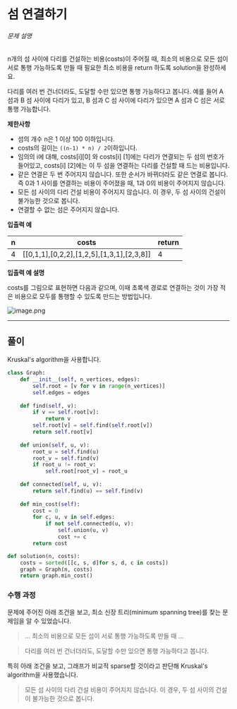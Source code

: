 # 섬 연결하기

<div class="guide-section-description">
      <h6 class="guide-section-title">문제 설명</h6>
      <div class="markdown solarized-dark"><p>n개의 섬 사이에 다리를 건설하는 비용(costs)이 주어질 때, 최소의 비용으로 모든 섬이 서로 통행 가능하도록 만들 때 필요한 최소 비용을 return 하도록 solution을 완성하세요.</p>

<p>다리를 여러 번 건너더라도, 도달할 수만 있으면 통행 가능하다고 봅니다. 예를 들어 A 섬과 B 섬 사이에 다리가 있고, B 섬과 C 섬 사이에 다리가 있으면 A 섬과 C 섬은 서로 통행 가능합니다.</p>

<p><strong>제한사항</strong></p>

<ul>
<li>섬의 개수 n은 1 이상 100 이하입니다.</li>
<li>costs의 길이는 <code>((n-1) * n) / 2</code>이하입니다.</li>
<li>임의의 i에 대해, costs[i][0] 와 costs[i] [1]에는 다리가 연결되는 두 섬의 번호가 들어있고, costs[i] [2]에는 이 두 섬을 연결하는 다리를 건설할 때 드는 비용입니다.</li>
<li>같은 연결은 두 번 주어지지 않습니다. 또한 순서가 바뀌더라도 같은 연결로 봅니다. 즉 0과 1 사이를 연결하는 비용이 주어졌을 때, 1과 0의 비용이 주어지지 않습니다.</li>
<li>모든 섬 사이의 다리 건설 비용이 주어지지 않습니다. 이 경우, 두 섬 사이의 건설이 불가능한 것으로 봅니다.</li>
<li>연결할 수 없는 섬은 주어지지 않습니다.</li>
</ul>

<p><strong>입출력 예</strong></p>
<table class="table">
        <thead><tr>
<th>n</th>
<th>costs</th>
<th>return</th>
</tr>
</thead>
        <tbody><tr>
<td>4</td>
<td>[[0,1,1],[0,2,2],[1,2,5],[1,3,1],[2,3,8]]</td>
<td>4</td>
</tr>
</tbody>
      </table>
<p><strong>입출력 예 설명</strong></p>

<p>costs를 그림으로 표현하면 다음과 같으며, 이때 초록색 경로로 연결하는 것이 가장 적은 비용으로 모두를 통행할 수 있도록 만드는 방법입니다.</p>

<p><img src="https://grepp-programmers.s3.amazonaws.com/files/production/13e2952057/f2746a8c-527c-4451-9a73-42129911fe17.png" title="" alt="image.png"></p>
</div>
    </div>

***

## 풀이

Kruskal's algorithm을 사용합니다.

```Python
class Graph:
    def __init__(self, n_vertices, edges):
        self.root = [v for v in range(n_vertices)]
        self.edges = edges
    
    def find(self, v):
        if v == self.root[v]:
            return v
        self.root[v] = self.find(self.root[v])
        return self.root[v]
    
    def union(self, u, v):
        root_u = self.find(u)
        root_v = self.find(v)
        if root_u != root_v:
            self.root[root_v] = root_u
    
    def connected(self, u, v):
        return self.find(u) == self.find(v)
    
    def min_cost(self):
        cost = 0
        for c, u, v in self.edges:
            if not self.connected(u, v):
                self.union(u, v)
                cost += c
        return cost

def solution(n, costs):
    costs = sorted([[c, s, d]for s, d, c in costs])
    graph = Graph(n, costs)
    return graph.min_cost()
```

### 수행 과정

문제에 주어진 아래 조건을 보고, 최소 신장 트리(minimum spanning tree)를 찾는 문제임을 알 수 있었습니다.

> ... 최소의 비용으로 모든 섬이 서로 통행 가능하도록 만들 때 ...

> 다리를 여러 번 건너더라도, 도달할 수만 있으면 통행 가능하다고 봅니다.

특히 아래 조건을 보고, 그래프가 비교적 sparse할 것이라고 판단해 Kruskal's algorithm을 사용했습니다.

> 모든 섬 사이의 다리 건설 비용이 주어지지 않습니다. 이 경우, 두 섬 사이의 건설이 불가능한 것으로 봅니다.

